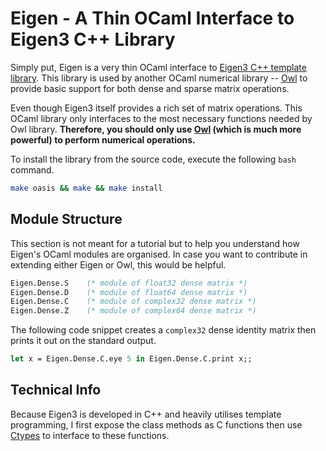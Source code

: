 # Eigen - A Thin OCaml Interface to Eigen3 C++ Library
Simply put, Eigen is a very thin OCaml interface to [Eigen3 C++ template library](https://github.com/ryanrhymes/eigen). This library is used by another OCaml numerical library -- [Owl](https://github.com/ryanrhymes/owl) to provide basic support for both dense and sparse matrix operations.

Even though Eigen3 itself provides a rich set of matrix operations. This OCaml library only interfaces to the most necessary functions needed by Owl library. **Therefore, you should only use [Owl](https://github.com/ryanrhymes/owl) (which is much more powerful) to perform numerical operations.**

To install the library from the source code, execute the following `bash` command.

```bash
make oasis && make && make install
```

## Module Structure
This section is not meant for a tutorial but to help you understand how Eigen's OCaml modules are organised. In case you want to contribute in extending either Eigen or Owl, this would be helpful.

```ocaml
Eigen.Dense.S    (* module of float32 dense matrix *)
Eigen.Dense.D    (* module of float64 dense matrix *)
Eigen.Dense.C    (* module of complex32 dense matrix *)
Eigen.Dense.Z    (* module of complex64 dense matrix *)
```

The following code snippet creates a `complex32` dense identity matrix then prints it out on the standard output.

```ocaml
let x = Eigen.Dense.C.eye 5 in Eigen.Dense.C.print x;;
```


## Technical Info
Because Eigen3 is developed in C++ and heavily utilises template programming, I first expose the class methods as C functions then use [Ctypes](https://github.com/ocamllabs/ocaml-ctypes) to interface to these functions.
